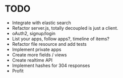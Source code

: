 # TODO

  - Integrate with elastic search
  - Refactor server.js, totally decoupled is just a client.
  - oAuth2, signup/login
  - List your apps, follow apps?, timeline of items?
  - Refactor file resource and add tests
  - Implement private apps
  - Create more fields / views
  - Create realtime API
  - Implement hashes for 304 responses
  - Profit
